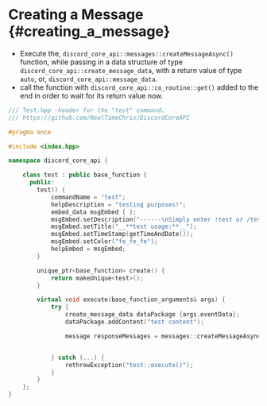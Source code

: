 Creating a Message {#creating_a_message}
============
- Execute the, `discord_core_api::messages::createMessageAsync()` function, while passing in a data structure of type `discord_core_api::create_message_data`, with a return value of type `auto`, or, `discord_core_api::message_data`.
- call the function with `discord_core_api::co_routine::get()` added to the end in order to wait for its return value now.

```cpp
/// Test.hpp -header for the "test" command.
/// https://github.com/RealTimeChris/DiscordCoreAPI

#pragma once

#include <index.hpp>

namespace discord_core_api {

	class test : public base_function {
	  public:
		test() {
			commandName = "test";
			helpDescription = "testing purposes!";
			embed_data msgEmbed { };
			msgEmbed.setDescription("------\nSimply enter !test or /test!\n------");
			msgEmbed.setTitle("__**test usage:**__");
			msgEmbed.setTimeStamp(getTimeAndDate());
			msgEmbed.setColor("fe_fe_fe");
			helpEmbed = msgEmbed;
		}

		unique_ptr<base_function> create() {
			return makeUnique<test>();
		}

		virtual void execute(base_function_arguments& args) {
			try {
				create_message_data dataPackage {args.eventData};
				dataPackage.addContent("test content");

				message responseMessages = messages::createMessageAsync(const dataPackage).get();


			} catch (...) {
				rethrowException("test::execute()");
			}
		}
	};
}
```
